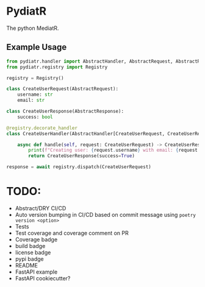 # PydiatR
The python MediatR.

## Example Usage
```python
from pydiatr.handler import AbstractHandler, AbstractRequest, AbstractResponse
from pydiatr.registry import Registry

registry = Registry()

class CreateUserRequest(AbstractRequest):
    username: str
    email: str

class CreateUserResponse(AbstractResponse):
    success: bool

@registry.decorate_handler
class CreateUserHandler(AbstractHandler[CreateUserRequest, CreateUserResponse]):

    async def handle(self, request: CreateUserRequest) -> CreateUserResponse:
        print(f"Creating user: {request.username} with email: {request.email}")
        return CreateUserResponse(success=True)

response = await registry.dispatch(CreateUserRequest)
```
# TODO:
* Abstract/DRY CI/CD
* Auto version bumping in CI/CD based on commit message using `poetry version <option>`
* Tests
* Test coverage and coverage comment on PR
* Coverage badge
* build badge
* license badge
* pypi badge
* README
* FastAPI example
* FastAPI cookiecutter?